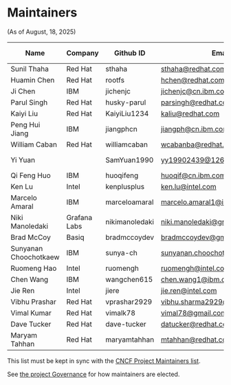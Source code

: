 # Maintainers

(As of August, 18, 2025) <!-- For every PR that modifies this file, please update the PR creation date here accordingly -->

| Name                  | Company      | Github ID      | Email                            | Role                 | Last sign up |
| --------------------- | ------------ | -------------- | -------------------------------- | -------------------- | ------------ |
| Sunil Thaha           | Red Hat      | sthaha         | <sthaha@redhat.com>              | Project Lead         | 16/07/2025   |
| Huamin Chen           | Red Hat      | rootfs         | <hchen@redhat.com>               |                      |              |
| Ji Chen               | IBM          | jichenjc       | <jichenjc@cn.ibm.com>            |                      |              |
| Parul Singh           | Red Hat      | husky-parul    | <parsingh@redhat.com>            |                      |              |
| Kaiyi Liu             | Red Hat      | KaiyiLiu1234   | <kaliu@redhat.com>               |                      |              |
| Peng Hui Jiang        | IBM          | jiangphcn      | <jiangph@cn.ibm.com>             |                      |              |
| William Caban         | Red Hat      | williamcaban   | <wcabanba@redhat.com>            |                      |              |
| Yi Yuan               |              | SamYuan1990    | <yy19902439@126.com>             | Community Engagement | 01/08/2025   |
| Qi Feng Huo           | IBM          | huoqifeng      | <huoqif@cn.ibm.com>              |                      |              |
| Ken Lu                | Intel        | kenplusplus    | <ken.lu@intel.com>               |                      |              |
| Marcelo Amaral        | IBM          | marceloamaral  | <marcelo.amaral1@ibm.com>        |                      |              |
| Niki Manoledaki       | Grafana Labs | nikimanoledaki | <niki.manoledaki@grafana.com>    |                      |              |
| Brad McCoy            | Basiq        | bradmccoydev   | <bradmccoydev@gmail.com>         |                      |              |
| Sunyanan Choochotkaew | IBM          | sunya-ch       | <sunyanan.choochotkaew1@ibm.com> | Community Engagement | 01/08/2025   |
| Ruomeng Hao           | Intel        | ruomengh       | <ruomengh@intel.com>             |                      |              |
| Chen Wang             | IBM          | wangchen615    | <chen.wang1@ibm.com>             |                      |              |
| Jie Ren               | Intel        | jiere          | <jie.ren@intel.com>              |                      |              |
| Vibhu Prashar         | Red Hat      | vprashar2929   | <vibhu.sharma2929@gmail.com>     | Maintainer           |              |
| Vimal Kumar           | Red Hat      | vimalk78       | <vimal78@gmail.com>              |                      |              |
| Dave Tucker           | Red Hat      | dave-tucker    | <datucker@redhat.com>            |                      |              |
| Maryam Tahhan         | Red Hat      | maryamtahhan   | <mtahhan@redhat.com>             |                      |              |

This list must be kept in sync with the
[CNCF Project Maintainers list](https://github.com/cncf/foundation/blob/master/project-maintainers.csv).

See [the project Governance](GOVERNANCE.md) for how maintainers are elected.
